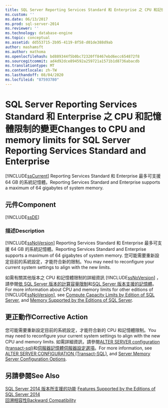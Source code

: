 ```yaml
---
title: SQL Server Reporting Services Standard 和 Enterprise 之 CPU 和記憶體限制的變更 |Microsoft Docs
ms.custom: ''
ms.date: 06/13/2017
ms.prod: sql-server-2014
ms.reviewer: ''
ms.technology: database-engine
ms.topic: conceptual
ms.assetid: dd553715-2b95-4119-8f58-d01de388d9ab
author: mashamsft
ms.author: mathoma
ms.openlocfilehash: bd889344f5b0bc72320ff8467ebd6ecc654872f8
ms.sourcegitcommit: ad4d92dce894592a259721a1571b1d8736abacdb
ms.translationtype: MT
ms.contentlocale: zh-TW
ms.lasthandoff: 08/04/2020
ms.locfileid: "87593780"
---
```

# <a name="changes-to-cpu-and-memory-limits-for-sql-server-reporting-services-standard-and-enterprise"></a><span data-ttu-id="21f46-102">SQL Server Reporting Services Standard 和 Enterprise 之 CPU 和記憶體限制的變更</span><span class="sxs-lookup"><span data-stu-id="21f46-102">Changes to CPU and memory limits for SQL Server Reporting Services Standard and Enterprise</span></span>
  [!INCLUDE[ssCurrent](../../includes/sscurrent-md.md)] <span data-ttu-id="21f46-103">Reporting Services Standard 和 Enterprise 最多可支援 64 GB 的系統記憶體。</span><span class="sxs-lookup"><span data-stu-id="21f46-103">Reporting Services Standard and Enterprise supports a maximum of 64 gigabytes of system memory.</span></span>  
  
## <a name="component"></a><span data-ttu-id="21f46-104">元件</span><span class="sxs-lookup"><span data-stu-id="21f46-104">Component</span></span>  
 [!INCLUDE[ssDE](../../includes/ssde-md.md)]  
  
### <a name="description"></a><span data-ttu-id="21f46-105">描述</span><span class="sxs-lookup"><span data-stu-id="21f46-105">Description</span></span>  
 [!INCLUDE[ssNoVersion](../../includes/ssnoversion-md.md)] <span data-ttu-id="21f46-106">Reporting Services Standard 和 Enterprise 最多可支援 64 GB 的系統記憶體。</span><span class="sxs-lookup"><span data-stu-id="21f46-106">Reporting Services Standard and Enterprise supports a maximum of 64 gigabytes of system memory.</span></span> <span data-ttu-id="21f46-107">您可能需要重新設定目前的系統設定，才能符合新的限制。</span><span class="sxs-lookup"><span data-stu-id="21f46-107">You may need to reconfigure your current system settings to align with the new limits.</span></span>  
  
 <span data-ttu-id="21f46-108">如需有關其他版本之 CPU 和記憶體限制的詳細資訊 [!INCLUDE[ssNoVersion](../../includes/ssnoversion-md.md)] ，請參閱[依 SQL Server 版本的計算容量限制](../compute-capacity-limits-by-edition-of-sql-server.md)和[SQL Server 版本支援的記憶體](https://go.microsoft.com/fwlink/?LinkId=212633)。</span><span class="sxs-lookup"><span data-stu-id="21f46-108">For more information about CPU and memory limits for other editions of [!INCLUDE[ssNoVersion](../../includes/ssnoversion-md.md)], see [Compute Capacity Limits by Edition of SQL Server](../compute-capacity-limits-by-edition-of-sql-server.md), and [Memory Supported by the Editions of SQL Server](https://go.microsoft.com/fwlink/?LinkId=212633).</span></span>  
  
## <a name="corrective-action"></a><span data-ttu-id="21f46-109">更正動作</span><span class="sxs-lookup"><span data-stu-id="21f46-109">Corrective Action</span></span>  
 <span data-ttu-id="21f46-110">您可能需要重新設定目前的系統設定，才能符合新的 CPU 和記憶體限制。</span><span class="sxs-lookup"><span data-stu-id="21f46-110">You may need to reconfigure your current system settings to align with the new CPU and memory limits.</span></span> <span data-ttu-id="21f46-111">如需詳細資訊，請參閱[ALTER SERVER configuration &#40;transact-sql&#41;](/sql/t-sql/statements/alter-server-configuration-transact-sql)和[伺服器記憶體伺服器設定選項](../../database-engine/configure-windows/server-memory-server-configuration-options.md)。</span><span class="sxs-lookup"><span data-stu-id="21f46-111">For more information, see [ALTER SERVER CONFIGURATION &#40;Transact-SQL&#41;](/sql/t-sql/statements/alter-server-configuration-transact-sql), and [Server Memory Server Configuration Options](../../database-engine/configure-windows/server-memory-server-configuration-options.md).</span></span>  
  
## <a name="see-also"></a><span data-ttu-id="21f46-112">另請參閱</span><span class="sxs-lookup"><span data-stu-id="21f46-112">See Also</span></span>  
 <span data-ttu-id="21f46-113">[SQL Server 2014 版本所支援的功能](../../../2014/getting-started/features-supported-by-the-editions-of-sql-server-2014.md) </span><span class="sxs-lookup"><span data-stu-id="21f46-113">[Features Supported by the Editions of SQL Server 2014](../../../2014/getting-started/features-supported-by-the-editions-of-sql-server-2014.md) </span></span>  
 [<span data-ttu-id="21f46-114">回溯相容性</span><span class="sxs-lookup"><span data-stu-id="21f46-114">Backward Compatibility</span></span>](../../../2014/getting-started/backward-compatibility.md)  
  
  
